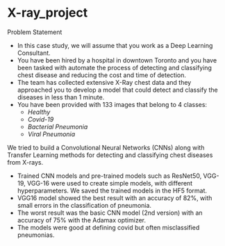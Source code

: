 # X-ray_project

 Problem Statement
 
* In this case study, we will assume that you work as a Deep Learning Consultant.
* You have been hired by a hospital in downtown Toronto and you have been tasked with automate the process of detecting and classifying chest disease and reducing the cost and time of detection.
* The team has collected extensive X-Ray chest data and they approached you to develop a model that could detect and classify the diseases in less than 1 minute.
* You have been provided with 133 images that belong to 4 classes:
    * _Healthy_
    * _Covid-19_
    * _Bacterial Pneumonia_
    * _Viral Pneumonia_
    
We tried to build a Convolutional Neural Networks (CNNs) along with Transfer Learning methods for detecting and classifying chest diseases from X-rays. 
* Trained CNN models and pre-trained models such as ResNet50, VGG-19, VGG-16 were used to create simple models, with different hyperparameters. We saved the trained models in the HF5 format.
* VGG16 model showed the best result with an accuracy of 82%, with small errors in the classification of pneumonia.
* The worst result was the basic CNN model (2nd version) with an accuracy of 75% with the Adamax optimizer.
* The models were good at defining covid but often misclassified pneumonias.
